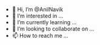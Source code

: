 - 👋 Hi, I’m @AnilNavik
- 👀 I’m interested in ...
- 🌱 I’m currently learning ...
- 💞️ I’m looking to collaborate on ...
- 📫 How to reach me ...

<!---
AnilNavik/AnilNavik is a ✨ special ✨ repository because its `README.md` (this file) appears on your GitHub profile.
You can click the Preview link to take a look at your changes.
--->
